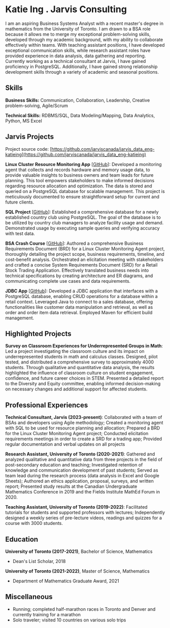 # Katie Ing . Jarvis Consulting

I am an aspiring Business Systems Analyst with a recent master's degree in mathematics from the University of Toronto. I am drawn to a BSA role because it allows me to merge my exceptional problem-solving skills, developed through my academic background, with my ability to collaborate effectively within teams. With teaching assistant positions, I have developed exceptional communication skills, while research assistant roles have provided experience in data analysis, data gathering and reporting. Currently working as a technical consultant at Jarvis, I have gained proficiency in PostgreSQL. Additionally, I have gained strong relationship development skills through a variety of academic and seasonal positions.

## Skills

**Business Skills:** Communication, Collaboration, Leadership, Creative problem-solving, Agile/Scrum

**Technical Skills:** RDBMS/SQL, Data Modeling/Mapping, Data Analytics, Python, MS Excel

## Jarvis Projects

Project source code: [https://github.com/jarviscanada/jarvis_data_eng-katieing](https://github.com/jarviscanada/jarvis_data_eng-katieing)


**Linux Cluster Resource Monitoring App** [[GitHub](https://github.com/jarviscanada/jarvis_data_eng-katieing/tree/master/linux_sql)]: Developed a monitoring agent that collects and records hardware and memory usage data, to provide valuable insights to business owners and team leads for future planning. This tool empowers stakeholders to make informed decisions regarding resource allocation and optimization. The data is stored and queried on a PostgreSQL database for scalable management. This project is meticulously documented to ensure straightforward setup for current and future clients.

**SQL Project** [[GitHub](https://github.com/jarviscanada/jarvis_data_eng-katieing/tree/master/sql)]: Established a comprehensive database for a newly established country club using PostgreSQL. The goal of the database is to be utilized by country club managers to analyze facility usage and demand. Demonstrated usage by executing sample queries and verifying accuracy with test data.

**BSA Crash Course** [[GitHub](https://github.com/jarviscanada/jarvis_data_eng-katieing/tree/master/)]: Authored a comprehensive Business Requirements Document (BRD) for a Linux Cluster Monitoring Agent project, thoroughly detailing the project scope, business requirements, timeline, and cost-benefit analysis. Orchestrated an elicitation meeting with stakeholders and crafted a concise System Requirements Document (SRD) for a Retail Stock Trading Application. Effectively translated business needs into technical specifications by creating architecture and ER diagrams, and communicating complete use cases and data requirements.

**JDBC App** [[GitHub](https://github.com/jarviscanada/jarvis_data_eng-katieing/tree/master/core_java/jdbc)]: Developed a JDBC application that interfaces with a PostgreSQL database, enabling CRUD operations for a database within a retail context. Leveraged Java to connect to a sales database, offering functionalities like customer data manipulation and retrieval, as well as order and order item data retrieval. Employed Maven for efficient build management.


## Highlighted Projects
**Survey on Classroom Experiences for Underrepresented Groups in Math**: Led a project investigating the classroom culture and its impact on underrepresented students in math and calculus classes. Designed, pilot tested, and distributed a comprehensive survey to approximately 4000 students. Through qualitative and quantitative data analysis, the results highlighted the influence of classroom culture on student engagement, confidence, and future career choices in STEM. Presented a detailed report to the Diversity and Equity committee, enabling informed decision-making on necessary changes and additional support for affected students.


## Professional Experiences

**Technical Consultant, Jarvis (2023-present)**: Collaborated with a team of BSAs and developers using Agile methodology; Created a monitoring agent with SQL to be used for resource planning and allocation; Prepared a BRD for the Linux Cluster Monitoring Agent project; Conducted elicitation requirements meetings in order to create a SRD for a trading app; Provided regular documentation and verbal updates on all projects

**Research Assistant, University of Toronto (2020-2021)**: Gathered and analyzed qualitative and quantitative data from three projects in the field of post-secondary education and teaching; Investigated retention of knowledge and communication development of past students; Served as team lead during the research process (data analysis in Excel and Google Sheets); Authored an ethics application, proposal, surveys, and written report; Presented study results at the Canadian Undergraduate Mathematics Conference in 2019 and the Fields Institute MathEd Forum in 2020.

**Teaching Assistant, University of Toronto (2019-2022)**: Facilitated tutorials for students and supported professors with lectures; Independently designed a weekly series of pre-lecture videos, readings and quizzes for a course with 3000 students.


## Education
**University of Toronto (2017-2021)**, Bachelor of Science, Mathematics
- Dean's List Scholar, 2018

**University of Toronto (2021-2022)**, Master of Science, Mathematics
- Department of Mathematics Graduate Award, 2021


## Miscellaneous
- Running; completed half-marathon races in Toronto and Denver and currently training for a marathon
- Solo traveler; visited 10 countries on various solo trips